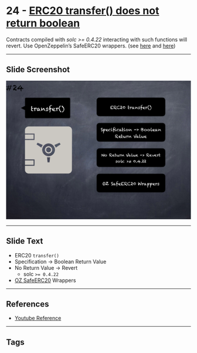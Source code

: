 # 24 - [ERC20 transfer() does not return boolean](ERC20%20transfer()%20does%20not%20return%20boolean.md)
Contracts compiled with _solc >= 0.4.22_ interacting with such functions will revert. Use OpenZeppelin’s SafeERC20 wrappers. (see [here](https://github.com/crytic/slither/wiki/Detector-Documentation#incorrect-erc20-interface) and [here](https://medium.com/coinmonks/missing-return-value-bug-at-least-130-tokens-affected-d67bf08521ca))

___
## Slide Screenshot
![024.png](../images/pitfalls_and_best_practices101/024.png)
___
## Slide Text
- ERC20 `transfer()`
- Specification -> Boolean Return Value
- No Return Value -> Revert
	- solc `>= 0.4.22`
- [OZ SafeERC20](../Solidity201/OZ%20SafeERC20.md) Wrappers
___
## References
- [Youtube Reference](https://youtu.be/fgXuHaZDenU?t=369)
___
## Tags